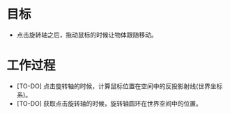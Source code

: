 # 目标
- 点击旋转轴之后，拖动鼠标的时候让物体跟随移动。

# 工作过程
- [TO-DO] 点击旋转轴的时候，计算鼠标位置在空间中的反投影射线(世界坐标系)。
- [TO-DO] 获取点击旋转轴的时候，旋转轴圆环在世界空间中的位置。
